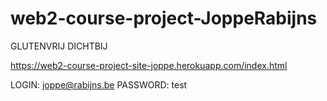 # web2-course-project-JoppeRabijns

GLUTENVRIJ DICHTBIJ

https://web2-course-project-site-joppe.herokuapp.com/index.html

LOGIN: joppe@rabijns.be 
PASSWORD: test